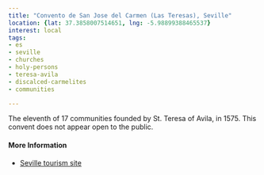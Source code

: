 ```yaml
---
title: "Convento de San Jose del Carmen (Las Teresas), Seville"
location: {lat: 37.3858007514651, lng: -5.98899388465537}
interest: local
tags:
- es
- seville
- churches
- holy-persons
- teresa-avila
- discalced-carmelites
- communities

---
```



The eleventh of 17 communities founded by St. Teresa of Avila, in 1575.  This convent does not appear open to the public.

#### More Information

* [Seville tourism site](https://www.turismosevilla.org/en/what-see-and-do/heritage/monuments/san-jose-conventual-church-las-teresas)






